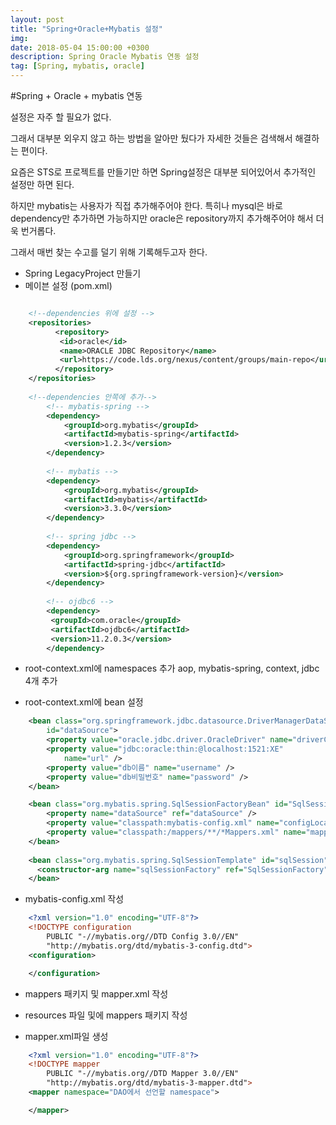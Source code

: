 ```yaml
---
layout: post
title: "Spring+Oracle+Mybatis 설정"
img: 
date: 2018-05-04 15:00:00 +0300
description: Spring Oracle Mybatis 연동 설정
tag: [Spring, mybatis, oracle]
---
```


#Spring + Oracle + mybatis 연동

설정은 자주 할 필요가 없다.

그래서 대부분 외우지 않고 하는 방법을 알아만 뒀다가 자세한 것들은 검색해서 해결하는 편이다.

요즘은 STS로 프로젝트를 만들기만 하면 Spring설정은 대부분 되어있어서 추가적인 설정만 하면 된다.

하지만 mybatis는 사용자가 직접 추가해주어야 한다. 특히나 mysql은 바로 dependency만 추가하면 가능하지만 oracle은 repository까지 추가해주어야 해서 더욱 번거롭다.

그래서 매번 찾는 수고를 덜기 위해 기록해두고자 한다.

- Spring LegacyProject 만들기
- 메이븐 설정 (pom.xml)
```xml

	<!--dependencies 위에 설정 -->
    <repositories>
		  <repository>
		   <id>oracle</id>
		   <name>ORACLE JDBC Repository</name>
		   <url>https://code.lds.org/nexus/content/groups/main-repo</url>
		  </repository>
	</repositories>
    
	<!--dependencies 안쪽에 추가-->
		<!-- mybatis-spring -->
        <dependency>
            <groupId>org.mybatis</groupId>
            <artifactId>mybatis-spring</artifactId>
            <version>1.2.3</version>
        </dependency>
 
        <!-- mybatis -->
        <dependency>
            <groupId>org.mybatis</groupId>
            <artifactId>mybatis</artifactId>
            <version>3.3.0</version>
        </dependency>
 
        <!-- spring jdbc -->
        <dependency>
            <groupId>org.springframework</groupId>
            <artifactId>spring-jdbc</artifactId>
            <version>${org.springframework-version}</version>
        </dependency>
        
        <!-- ojdbc6 -->
		<dependency>
		 <groupId>com.oracle</groupId>
		 <artifactId>ojdbc6</artifactId>
		 <version>11.2.0.3</version>
		</dependency>
```
- root-context.xml에 namespaces 추가
 aop, mybatis-spring, context, jdbc 4개 추가
 
- root-context.xml에 bean 설정

```xml
	<bean class="org.springframework.jdbc.datasource.DriverManagerDataSource"
        id="dataSource">
        <property value="oracle.jdbc.driver.OracleDriver" name="driverClassName" />
        <property value="jdbc:oracle:thin:@localhost:1521:XE"
            name="url" />
        <property value="db이름" name="username" />
        <property value="db비밀번호" name="password" />
    </bean>

	<bean class="org.mybatis.spring.SqlSessionFactoryBean" id="SqlSessionFactory">
	    <property name="dataSource" ref="dataSource" />
	    <property value="classpath:mybatis-config.xml" name="configLocation" />
	    <property value="classpath:/mappers/**/*Mappers.xml" name="mapperLocations" />
	</bean>
	
	<bean class="org.mybatis.spring.SqlSessionTemplate" id="sqlSession" destroy-method="clearCache">
  	  <constructor-arg name="sqlSessionFactory" ref="SqlSessionFactory" />
	</bean>
```

- mybatis-config.xml 작성

```xml
    <?xml version="1.0" encoding="UTF-8"?>
    <!DOCTYPE configuration
        PUBLIC "-//mybatis.org//DTD Config 3.0//EN"
        "http://mybatis.org/dtd/mybatis-3-config.dtd">
    <configuration>

    </configuration>
```

- mappers 패키지 및 mapper.xml 작성

 - resources 파일 및에 mappers 패키지 작성
 - mapper.xml파일 생성
 
```xml
    <?xml version="1.0" encoding="UTF-8"?>
    <!DOCTYPE mapper
        PUBLIC "-//mybatis.org//DTD Mapper 3.0//EN"
        "http://mybatis.org/dtd/mybatis-3-mapper.dtd">
    <mapper namespace="DAO에서 선언할 namespace">

    </mapper>
```